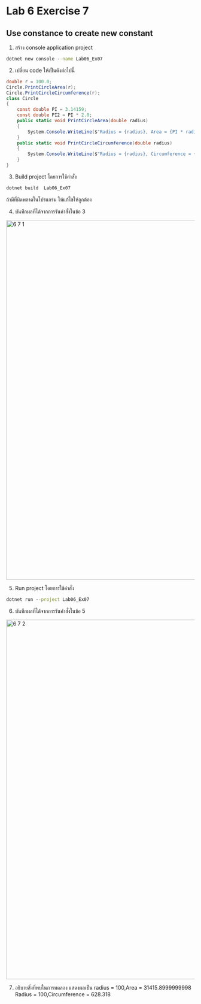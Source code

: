 # Lab 6 Exercise 7

## Use constance to create new constant

1. สร้าง console application project

```cmd
dotnet new console --name Lab06_Ex07
```

2. เปลี่ยน code ให้เป็นดังต่อไปนี้

```cs
double r = 100.0;
Circle.PrintCircleArea(r);
Circle.PrintCircleCircumference(r);
class Circle
{
    const double PI = 3.14159;
    const double PI2 = PI * 2.0;
    public static void PrintCircleArea(double radius)
    {
        System.Console.WriteLine($"Radius = {radius}, Area = {PI * radius * radius}");
    }
    public static void PrintCircleCircumference(double radius)
    {
        System.Console.WriteLine($"Radius = {radius}, Circumference = {PI2 * radius}");
    }
}
```

3. Build project โดยการใช้คำสั่ง

```cmd
dotnet build  Lab06_Ex07
```

ถ้ามีที่ผิดพลาดในโปรแกรม ให้แก้ไขให้ถูกต้อง

4. บันทึกผลที่ได้จากการรันคำสั่งในข้อ 3 
<img width="960" alt="6 7 1" src="https://github.com/NathaphonTan/03376836-OOP-2566-Lab-06/assets/144870609/3c47a514-ac59-4b54-88df-5bb603c82880">

5. Run project โดยการใช้คำสั่ง

```cmd
dotnet run --project Lab06_Ex07
```

6. บันทึกผลที่ได้จากการรันคำสั่งในข้อ 5
<img width="960" alt="6 7 2" src="https://github.com/NathaphonTan/03376836-OOP-2566-Lab-06/assets/144870609/7ee00b9e-fada-40c3-8d14-bfd7438257c8">

7. อธิบายสิ่งที่พบในการทดลอง
แสดงผลเป็น
radius = 100,Area = 31415.8999999998
Radius = 100,Circumference = 628.318

